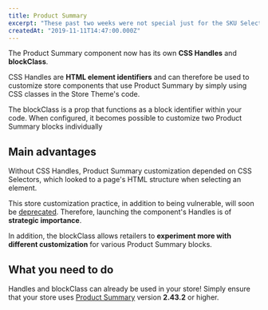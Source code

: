 ```yaml
---
title: Product Summary
excerpt: "These past two weeks were not special just for the SKU Selector: the Product Summary didn't just gain a blockClass prop, but also a CSS Handle. Now that's rad right?"
createdAt: "2019-11-11T14:47:00.000Z"
---
```


The Product Summary component now has its own **CSS Handles** and **blockClass**. 

CSS Handles are **HTML element identifiers** and can therefore be used to customize store components that use Product Summary by simply using CSS classes in the Store Theme's code.  

The blockClass is a prop that functions as a block identifier within your code. When configured, it becomes possible to customize two Product Summary blocks individually

## Main advantages 

Without CSS Handles, Product Summary customization depended on CSS Selectors, which looked to a page's HTML structure when selecting an element. 

This store customization practice, in addition to being vulnerable, will soon be [deprecated](https://vtex.io/docs/releases/2019-week-43-44/css-selectors-deprecation). Therefore, launching the component's Handles is of **strategic importance**.

In addition, the blockClass allows retailers to **experiment more with different customization** for various Product Summary blocks.

## What you need to do

Handles and blockClass can already be used in your store! Simply ensure that your store uses [Product Summary](https://vtex.io/docs/app/vtex.product-summary) version **2.43.2** or higher.
